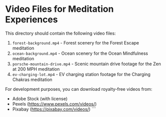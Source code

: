 # Video Files for Meditation Experiences

This directory should contain the following video files:

1. `forest-background.mp4` - Forest scenery for the Forest Escape meditation
2. `ocean-background.mp4` - Ocean scenery for the Ocean Mindfulness meditation
3. `porsche-mountain-drive.mp4` - Scenic mountain drive footage for the Zen at 200 MPH meditation
4. `ev-charging-lot.mp4` - EV charging station footage for the Charging Chakras meditation

For development purposes, you can download royalty-free videos from:
- Adobe Stock (with license)
- Pexels (https://www.pexels.com/videos/)
- Pixabay (https://pixabay.com/videos/)
  \`\`\`

